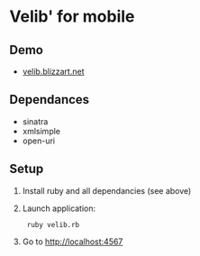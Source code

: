 Velib' for mobile
=====

Demo
-----------------

* [velib.blizzart.net](http://velib.blizzart.net/)


Dependances
-----------------

* sinatra
* xmlsimple
* open-uri


Setup
-----------------

1. Install ruby and all dependancies (see above)

2. Launch application:

        ruby velib.rb

3. Go to [http://localhost:4567](http://localhost:4567)
